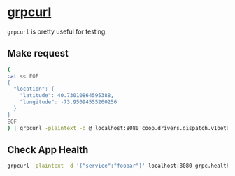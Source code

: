 # [grpcurl](https://github.com/fullstorydev/grpcurl)
`grpcurl` is pretty useful for testing:

## Make request
```bash
(
cat << EOF
{
  "location": {
    "latitude": 40.73010864595388,
    "longitude": -73.95094555260256
  }
}
EOF
) | grpcurl -plaintext -d @ localhost:8080 coop.drivers.dispatch.v1beta1.DispatchService/Dispatch
```

## Check App Health
```bash
grpcurl -plaintext -d '{"service":"foobar"}' localhost:8080 grpc.health.v1.Health/Check
```